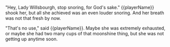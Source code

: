 "Hey, Lady Willsbourgh, stop snoring, for God's sake." {{playerName}} shook her, but all she achieved was an even louder snoring. And her breath was not that fresh by now.

"That's no use," said {{playerName}}. Maybe she was extremely exhausted, or maybe she had two many cups of that moonshine thing, but she was not getting up anytime soon.
